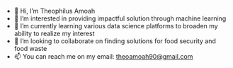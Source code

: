 - 👋 Hi, I’m Theophilus Amoah
- 👀 I’m interested in providing impactful solution through machine learning
- 🌱 I’m currently learning various data science platforms to broaden my ability to realize my interest
- 💞️ I’m looking to collaborate on finding solutions for food security and food waste
- 📫 You can reach me on my email: theoamoah90@gmail.com
